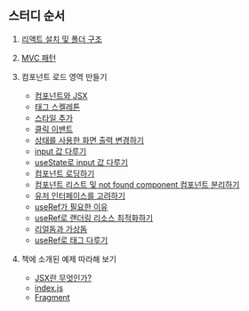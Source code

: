 ## 스터디 순서
1. [리액트 설치 및 폴더 구조](./installReact-FolderStructor.md)
2. [MVC 패턴](./patternOfMVC.md)
3. 컴포넌트 로드 영역 만들기
    - [컴포넌트와 JSX](./componentLoadArea/componentAndJSX.md)
    - [태그 스켈레톤](./componentLoadArea/tagSkeleton.md)
    - [스타일 추가](./componentLoadArea/styleInJSX.md)
    - [클릭 이밴트](./componentLoadArea/event.md)
    - [상태를 사용한 화면 출력 변경하기](./componentLoadArea/useState.md)
    - [input 값 다루기](./componentLoadArea/input.md)
    - [useState로 input 값 다루기](./componentLoadArea/inputWithUseState.md)
    - [컴포넌트 로딩하기](./componentLoadArea/loadComponent.md)
    - [컴포넌트 리스트 및 not found component 컴포넌트 분리하기](./componentLoadArea/codeSeparation.md)
    - [유저 인터페이스를 고려하기](./componentLoadArea/consideringUserInterface.md)
    - [useRef가 필요한 이유](./componentLoadArea/whyNeedUseRef.md)
    - [useRef로 랜더링 리소스 최적화하기](./componentLoadArea/renderingOptimizationWithUseRef.md)
    - [리얼돔과 가상돔](./componentLoadArea/realDomAndVirtualDom.md)
    - [useRef로 태그 다루기](./componentLoadArea/inputWithoutSaving.md)

4. 책에 소개된 예제 따라해 보기
    - [JSX란 무엇인가?](./bookExamples/jsx.md)
    - [index.js](./bookExamples/indexDotJs.md)
    - [Fragment](./bookExamples/fragment.md)